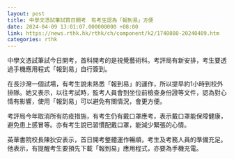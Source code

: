```yaml
---
layout: post
title: 中學文憑試筆試首日開考　有考生認為「報到易」方便
date: 2024-04-09 13:01:07.000000000 +08:00
link: https://news.rthk.hk/rthk/ch/component/k2/1748080-20240409.htm
categories: rthk
---
```


中學文憑試筆試今日開考，首科開考的是視覺藝術科。考評局有新安排，考生要透過手機應用程式「報到易」自行簽到。

在長沙灣一個試場，有考生說未熟悉「報到易」的運作，所以提早約1小時到校外排隊。她又表示，以往考試時，監考人員會到坐位前檢查身份證等文件，認為對心情有影響，使用「報到易」可以避免有關情況，會更方便。

考評局今年取消所有防疫措施，有考生仍有戴口罩應考，表示戴口罩能保障健康，避免患上感冒等。亦有考生說已習慣配戴口罩，能減少緊張的心情。

英華書院校長陳狄安表示，首日開考整體運作暢順，考生及考務人員的準備充足。他表示，有提醒考生要預先下載「報到易」應用程式，亦要為手機充電。

